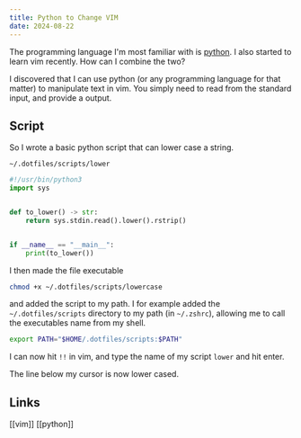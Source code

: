 ```yaml
---
title: Python to Change VIM 
date: 2024-08-22
---
```


The programming language I'm most familiar with is [python](https://python.org). I also started to learn vim recently. How can I combine the two?

I discovered that I can use python (or any programming language for that matter) to manipulate text in vim. You simply need to read from the standard input, and provide a output.

## Script

So I wrote a basic python script that can lower case a string. 

`~/.dotfiles/scripts/lower`

```python
#!/usr/bin/python3
import sys


def to_lower() -> str:
    return sys.stdin.read().lower().rstrip()


if __name__ == "__main__":
    print(to_lower())
```

I then made the file executable

```bash
chmod +x ~/.dotfiles/scripts/lowercase
```

and added the script to my path. I for example added the `~/.dotfiles/scripts` directory to my path (in `~/.zshrc`), allowing me to call the executables name from my shell.

```bash
export PATH="$HOME/.dotfiles/scripts:$PATH"
```

I can now hit `!!` in vim, and type the name of my script `lower` and hit enter.

The line below my cursor is now lower cased.

## Links

[[vim]] [[python]]
